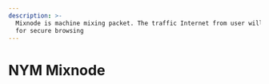 ```yaml
---
description: >-
  Mixnode is machine mixing packet. The traffic Internet from user will be mixed
  for secure browsing
---
```


# NYM Mixnode

